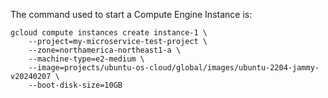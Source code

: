 The command used to start a Compute Engine Instance is:

```
gcloud compute instances create instance-1 \
    --project=my-microservice-test-project \
    --zone=northamerica-northeast1-a \
    --machine-type=e2-medium \
    --image=projects/ubuntu-os-cloud/global/images/ubuntu-2204-jammy-v20240207 \
    --boot-disk-size=10GB
```



